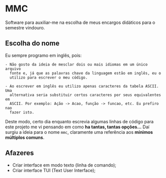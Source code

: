 # MMC

Software para auxiliar-me na escolha de meus encargos didáticos para o semestre
vindouro.

## Escolha do nome

Eu sempre programo em inglês, pois:

    - Não gosto da ideia de mesclar dois ou mais idiomas em um único arquivo
      fonte e, já que as palavras chave da linguagem estão em inglês, eu o
      utilizo para escrever o meu código.

    - Ao escrever em inglês eu utilizo apenas caracteres da tabela ASCII. Uma
      alternativa seria substituir certos caracteres por seus equivalentes em
      ASCII. Por exemplo: Ação -> Acao, função -> funcao, etc. Eu prefiro nao
      fazer isto.

Deste modo, certo dia enquanto escrevia algumas linhas de código para este
projeto me vi pensando em como **ha tantas, tantas opções...** Daí surgiu a
ideia para o nome `mmc`, claramente uma referência aos **mínimos múltiplos
comuns**. 

## Afazeres

- Criar interface em modo texto (linha de comando);
- Criar interface TUI (Text User Interface);
